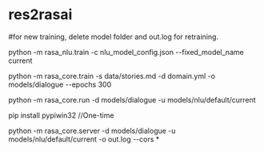 # res2rasai

#for new training, delete model folder and out.log for retraining.

python -m rasa_nlu.train -c nlu_model_config.json --fixed_model_name current

python -m rasa_core.train -s data/stories.md -d domain.yml -o models/dialogue --epochs 300

python -m rasa_core.run -d models/dialogue -u models/nlu/default/current

pip install pypiwin32 //One-time

python -m rasa_core.server -d models/dialogue -u models/nlu/default/current -o out.log --cors *